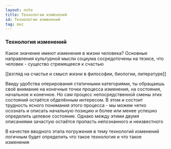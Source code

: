 ```yaml
---
layout: note
title: Технологии изменений
id: Технологии изменений
tag: moc
---
```

### Технология изменений

Какое значение имеют изменения в жизни человека? Основные направления культурной мысли социума сосредоточены на тезисе, что человек - существо стремящееся к счастью

[[взгляд на счастье и смысл жизни в философии, биологии, литературе]]

Ввиду удобства оперирования статичными категориями, ты обращаешь своё внимание на конечные точки процесса изменения, на состояния, начальное и конечное. Но сам процесс непосредственной смены этих состояний остаётся обделённым интересом. В этом и состоит трудность ясного понимания этого процесса - мы можем четко осознать и описать начальную позицию и более или менее успешно определить целевое состояние. Однако между этими двумя описаниями зачастую остаётся пропасть непознанного и неизвестного

В качестве вводного этапа погружения в тему технологий изменений логичным будет определить что такое технология и что такое изменения
